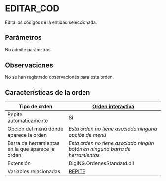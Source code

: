 # EDITAR\_COD

Edita los códigos de la entidad seleccionada.

## Parámetros

No admite parámetros.

## Observaciones

No se han registrado observaciones para esta orden.

## Características de la orden

| Tipo de orden                                    | [Orden interactiva](editar-cod.md)                                                                                                                              |
| ------------------------------------------------ | --------------------------------------------------------------------------------------------------------------------------------------------------------------- |
| Repite automáticamente                           | Si                                                                                                                                                              |
| Opción del menú donde aparece la orden           | _Esta orden no tiene asociada ninguna opción de menú_                                                                                                           |
| Barra de herramientas en la que aparece la orden | _Esta orden no tiene asociado ningún botón en ninguna barra de herramientas_                                                                                    |
| Extensión                                        | DigiNG.OrdenesStandard.dll                                                                                                                                      |
| Variables relacionadas                           | [REPITE](/digi3d-net/referencia/digi3d.net/ventana-de-dibujo/ordenes/e/REPITE.html) |
